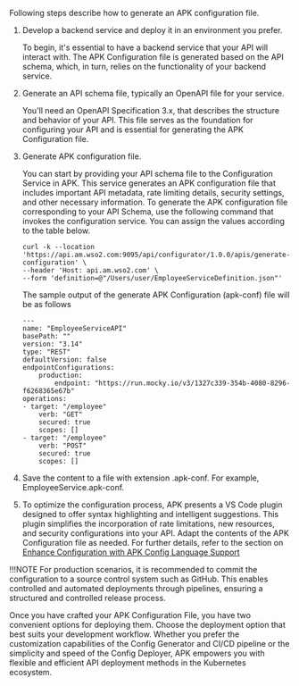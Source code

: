 Following steps describe how to generate an APK configuration file.

1. Develop a backend service and deploy it in an environment you prefer.
   
    To begin, it's essential to have a backend service that your API will interact with. The APK Configuration file is generated based on the API schema, which, in turn, relies on the functionality of your backend service. 

2. Generate an API schema file, typically an OpenAPI file for your service. 

    You'll need an OpenAPI Specification 3.x, that describes the structure and behavior of your API. This file serves as the foundation for configuring your API and is essential for generating the APK Configuration file.

3. Generate APK configuration file.
    
    You can start by providing your API schema file to the Configuration Service in  APK. This service generates an APK configuration file that includes important API metadata, rate limiting details, security settings, and other necessary information. To generate the APK configuration file corresponding to your API Schema, use the following command that invokes the configuration service. You can assign the values according to the table below.
    
    ```
    curl -k --location 'https://api.am.wso2.com:9095/api/configurator/1.0.0/apis/generate-configuration' \
    --header 'Host: api.am.wso2.com' \
    --form 'definition=@"/Users/user/EmployeeServiceDefinition.json"'
    ```
    
    The sample output of the generate APK Configuration (apk-conf) file will be as follows
    
    ```
    ---
    name: "EmployeeServiceAPI"
    basePath: ""
    version: "3.14"
    type: "REST"
    defaultVersion: false
    endpointConfigurations:
        production:
            endpoint: "https://run.mocky.io/v3/1327c339-354b-4080-8296-f6268365e67b"
    operations:
    - target: "/employee"
        verb: "GET"
        secured: true
        scopes: []
    - target: "/employee"
        verb: "POST"
        secured: true
        scopes: []
    ```

4. Save the content to a file with extension .apk-conf. For example, EmployeeService.apk-conf.
5. To optimize the configuration process, APK presents a VS Code plugin designed to offer syntax highlighting and intelligent suggestions. This plugin simplifies the incorporation of rate limitations, new resources, and security configurations into your API. Adapt the contents of the APK Configuration file as needed. For further details, refer to the section on [Enhance Configuration with APK Config Language Support](./apk-conf-lang-support.md)


!!!NOTE
    For production scenarios, it is recommended to commit the configuration to a source control system such as GitHub. This enables controlled and automated deployments through pipelines, ensuring a structured and controlled release process.

Once you have crafted your APK Configuration File, you have two convenient options for deploying them. Choose the deployment option that best suits your development workflow. Whether you prefer the customization capabilities of the Config Generator and CI/CD pipeline or the simplicity and speed of the Config Deployer, APK empowers you with flexible and efficient API deployment methods in the Kubernetes ecosystem.
